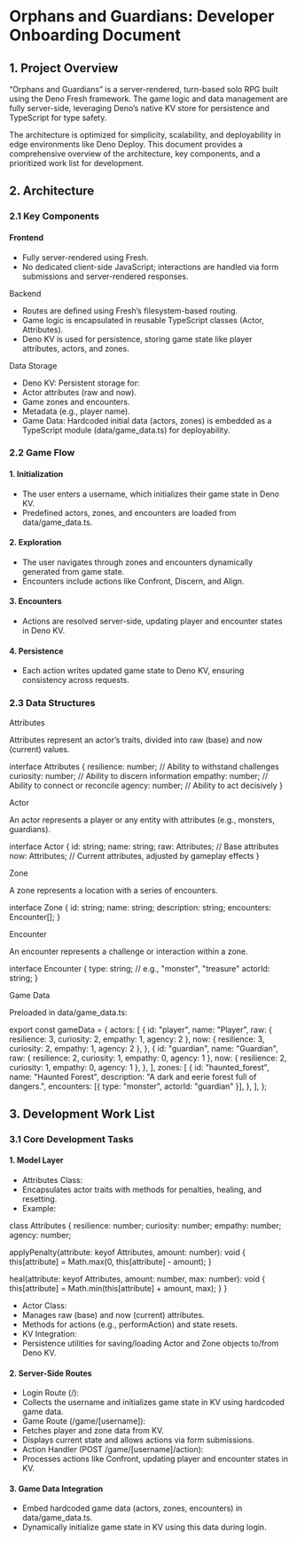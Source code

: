 # Orphans and Guardians: Developer Onboarding Document

## 1. Project Overview

“Orphans and Guardians” is a server-rendered, turn-based solo RPG built using
the Deno Fresh framework. The game logic and data management are fully
server-side, leveraging Deno’s native KV store for persistence and TypeScript
for type safety.

The architecture is optimized for simplicity, scalability, and deployability in
edge environments like Deno Deploy. This document provides a comprehensive
overview of the architecture, key components, and a prioritized work list for
development.

## 2. Architecture

### 2.1 Key Components

#### Frontend

- Fully server-rendered using Fresh.
- No dedicated client-side JavaScript; interactions are handled via form
  submissions and server-rendered responses.

Backend

- Routes are defined using Fresh’s filesystem-based routing.
- Game logic is encapsulated in reusable TypeScript classes (Actor, Attributes).
- Deno KV is used for persistence, storing game state like player attributes,
  actors, and zones.

Data Storage

- Deno KV: Persistent storage for:
- Actor attributes (raw and now).
- Game zones and encounters.
- Metadata (e.g., player name).
- Game Data: Hardcoded initial data (actors, zones) is embedded as a TypeScript
  module (data/game_data.ts) for deployability.

### 2.2 Game Flow

#### 1. Initialization

- The user enters a username, which initializes their game state in Deno KV.
- Predefined actors, zones, and encounters are loaded from data/game_data.ts.

#### 2. Exploration

- The user navigates through zones and encounters dynamically generated from
  game state.
- Encounters include actions like Confront, Discern, and Align.

#### 3. Encounters

- Actions are resolved server-side, updating player and encounter states in Deno
  KV.

#### 4. Persistence

- Each action writes updated game state to Deno KV, ensuring consistency across
  requests.

### 2.3 Data Structures

Attributes

Attributes represent an actor’s traits, divided into raw (base) and now
(current) values.

interface Attributes { resilience: number; // Ability to withstand challenges
curiosity: number; // Ability to discern information empathy: number; // Ability
to connect or reconcile agency: number; // Ability to act decisively }

Actor

An actor represents a player or any entity with attributes (e.g., monsters,
guardians).

interface Actor { id: string; name: string; raw: Attributes; // Base attributes
now: Attributes; // Current attributes, adjusted by gameplay effects }

Zone

A zone represents a location with a series of encounters.

interface Zone { id: string; name: string; description: string; encounters:
Encounter[]; }

Encounter

An encounter represents a challenge or interaction within a zone.

interface Encounter { type: string; // e.g., "monster", "treasure" actorId:
string; }

Game Data

Preloaded in data/game_data.ts:

export const gameData = { actors: [ { id: "player", name: "Player", raw: {
resilience: 3, curiosity: 2, empathy: 1, agency: 2 }, now: { resilience: 3,
curiosity: 2, empathy: 1, agency: 2 }, }, { id: "guardian", name: "Guardian",
raw: { resilience: 2, curiosity: 1, empathy: 0, agency: 1 }, now: { resilience:
2, curiosity: 1, empathy: 0, agency: 1 }, }, ], zones: [ { id: "haunted_forest",
name: "Haunted Forest", description: "A dark and eerie forest full of dangers.",
encounters: [{ type: "monster", actorId: "guardian" }], }, ], };

## 3. Development Work List

### 3.1 Core Development Tasks

#### 1. Model Layer

- Attributes Class:
- Encapsulates actor traits with methods for penalties, healing, and resetting.
- Example:

class Attributes { resilience: number; curiosity: number; empathy: number;
agency: number;

applyPenalty(attribute: keyof Attributes, amount: number): void {
this[attribute] = Math.max(0, this[attribute] - amount); }

heal(attribute: keyof Attributes, amount: number, max: number): void {
this[attribute] = Math.min(this[attribute] + amount, max); } }

- Actor Class:
- Manages raw (base) and now (current) attributes.
- Methods for actions (e.g., performAction) and state resets.
- KV Integration:
- Persistence utilities for saving/loading Actor and Zone objects to/from Deno
  KV.

#### 2. Server-Side Routes

- Login Route (/):
- Collects the username and initializes game state in KV using hardcoded game
  data.
- Game Route (/game/[username]):
- Fetches player and zone data from KV.
- Displays current state and allows actions via form submissions.
- Action Handler (POST /game/[username]/action):
- Processes actions like Confront, updating player and encounter states in KV.

#### 3. Game Data Integration

- Embed hardcoded game data (actors, zones, encounters) in data/game_data.ts.
- Dynamically initialize game state in KV using this data during login.
